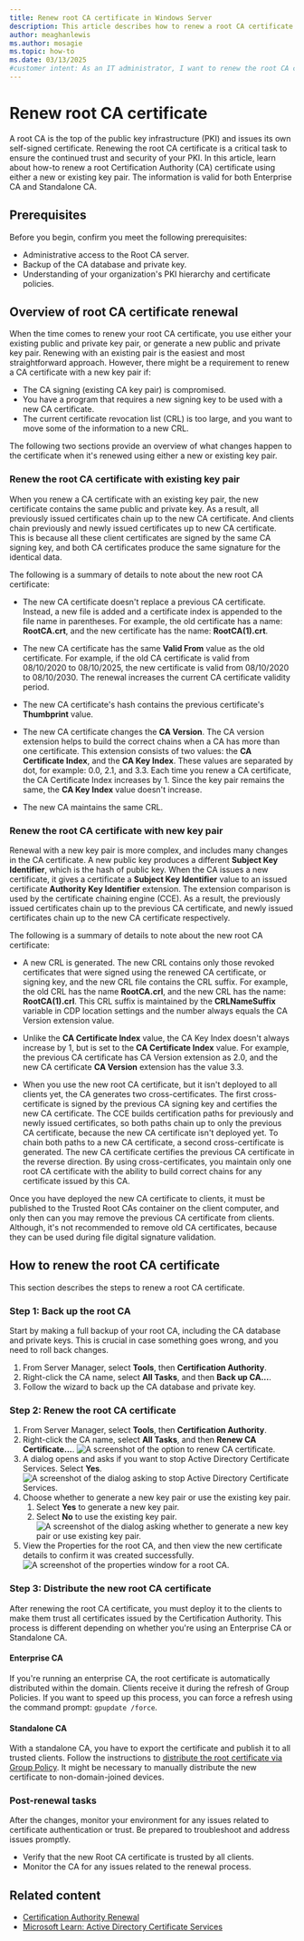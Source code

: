 ```yaml
---
title: Renew root CA certificate in Windows Server
description: This article describes how to renew a root CA certificate with existing key pair, and renew a CA certificate with new key pair.
author: meaghanlewis
ms.author: mosagie
ms.topic: how-to
ms.date: 03/13/2025
#customer intent: As an IT administrator, I want to renew the root CA certificate so that the PKI remains secure and trusted.
---
```


# Renew root CA certificate

A root CA is the top of the public key infrastructure (PKI) and issues its own self-signed certificate. Renewing the root CA certificate is a critical task to ensure the continued trust and security of your PKI. In this article, learn about how-to renew a root Certification Authority (CA) certificate using either a new or existing key pair. The information is valid for both Enterprise CA and Standalone CA.

## Prerequisites

Before you begin, confirm you meet the following prerequisites:

- Administrative access to the Root CA server.
- Backup of the CA database and private key.
- Understanding of your organization's PKI hierarchy and certificate policies.

## Overview of root CA certificate renewal

When the time comes to renew your root CA certificate, you use either your existing public and private key pair, or generate a new public and private key pair. Renewing with an existing pair is the easiest and most straightforward approach. However, there might be a requirement to renew a CA certificate with a new key pair if:

- The CA signing (existing CA key pair) is compromised.
- You have a program that requires a new signing key to be used with a new CA certificate.
- The current certificate revocation list (CRL) is too large, and you want to move some of the information to a new CRL.

The following two sections provide an overview of what changes happen to the certificate when it's renewed using either a new or existing key pair.

### Renew the root CA certificate with existing key pair

When you renew a CA certificate with an existing key pair, the new certificate contains the same public and private key. As a result, all previously issued certificates chain up to the new CA certificate. And clients chain previously and newly issued certificates up to new CA certificate. This is because all these client certificates are signed by the same CA signing key, and both CA certificates produce the same signature for the identical data.

The following is a summary of details to note about the new root CA certificate:

- The new CA certificate doesn't replace a previous CA certificate. Instead, a new file is added and a certificate index is appended to the file name in parentheses. For example, the old certificate has a name: **RootCA.crt**, and the new certificate has the name: **RootCA(1).crt**.

- The new CA certificate has the same **Valid From** value as the old certificate. For example, if the old CA certificate is valid from 08/10/2020 to 08/10/2025, the new certificate is valid from 08/10/2020 to 08/10/2030. The renewal increases the current CA certificate validity period.

- The new CA certificate's hash contains the previous certificate's **Thumbprint** value.

- The new CA certificate changes the **CA Version**. The CA version extension helps to build the correct chains when a CA has more than one certificate. This extension consists of two values: the **CA Certificate Index**, and the **CA Key Index**. These values are separated by dot, for example: 0.0, 2.1, and 3.3. Each time you renew a CA certificate, the CA Certificate Index increases by 1. Since the key pair remains the same, the **CA Key Index** value doesn't increase.

- The new CA maintains the same CRL.

### Renew the root CA certificate with new key pair

Renewal with a new key pair is more complex, and includes many changes in the CA certificate. A new public key produces a different **Subject Key Identifier**, which is the hash of public key. When the CA issues a new certificate, it gives a certificate a **Subject Key Identifier** value to an issued certificate **Authority Key Identifier** extension. The extension comparison is used by the certificate chaining engine (CCE). As a result, the previously issued certificates chain up to the previous CA certificate, and newly issued certificates chain up to the new CA certificate respectively.

The following is a summary of details to note about the new root CA certificate:

- A new CRL is generated. The new CRL contains only those revoked certificates that were signed using the renewed CA certificate, or signing key, and the new CRL file contains the CRL suffix. For example, the old CRL has the name **RootCA.crl**, and the new CRL has the name: **RootCA(1).crl**. This CRL suffix is maintained by the **CRLNameSuffix** variable in CDP location settings and the number always equals the CA Version extension value.

- Unlike the **CA Certificate Index** value, the CA Key Index doesn't always increase by 1, but is set to the **CA Certificate Index** value. For example, the previous CA certificate has CA Version extension as 2.0, and the new CA certificate **CA Version** extension has the value 3.3.

- When you use the new root CA certificate, but it isn't deployed to all clients yet, the CA generates two cross-certificates. The first cross-certificate is signed by the previous CA signing key and certifies the new CA certificate. The CCE builds certification paths for previously and newly issued certificates, so both paths chain up to only the previous CA certificate, because the new CA certificate isn't deployed yet. To chain both paths to a new CA certificate, a second cross-certificate is generated. The new CA certificate certifies the previous CA certificate in the reverse direction. By using cross-certificates, you maintain only one root CA certificate with the ability to build correct chains for any certificate issued by this CA.

Once you have deployed the new CA certificate to clients, it must be published to the Trusted Root CAs container on the client computer, and only then can you may remove the previous CA certificate from clients. Although, it's not recommended to remove old CA certificates, because they can be used during file digital signature validation.

## How to renew the root CA certificate

This section describes the steps to renew a root CA certificate.

### Step 1: Back up the root CA

Start by making a full backup of your root CA, including the CA database and private keys. This is crucial in case something goes wrong, and you need to roll back changes.

1. From Server Manager, select **Tools**, then **Certification Authority**.
1. Right-click the CA name, select **All Tasks**, and then **Back up CA...**.
1. Follow the wizard to back up the CA database and private key.

### Step 2: Renew the root CA certificate

1. From Server Manager, select **Tools**, then **Certification Authority**.
1. Right-click the CA name, select **All Tasks**, and then **Renew CA Certificate...**.
    ![A screenshot of the option to renew CA certificate.](media/renew-ca-certificate-option.png)
1. A dialog opens and asks if you want to stop Active Directory Certificate Services. Select **Yes**.
    ![A screenshot of the dialog asking to stop Active Directory Certificate Services.](media/install-ca-certificate-dialog.png)
1. Choose whether to generate a new key pair or use the existing key pair.
    1. Select **Yes** to generate a new key pair.
    1. Select **No** to use the existing key pair.
    ![A screenshot of the dialog asking whether to generate a new key pair or use existing key pair.](media/generate-new-key-pair-option.png)
1. View the Properties for the root CA, and then view the new certificate details to confirm it was created successfully.  
    ![A screenshot of the properties window for a root CA.](media/root-ca-properties.png)

### Step 3: Distribute the new root CA certificate

After renewing the root CA certificate, you must deploy it to the clients to make them trust all certificates issued by the Certification Authority. This process is different depending on whether you're using an Enterprise CA or Standalone CA.

#### Enterprise CA

If you're running an enterprise CA, the root certificate is automatically distributed within the domain. Clients receive it during the refresh of Group Policies. If you want to speed up this process, you can force a refresh using the command prompt: `gpupdate /force`.

#### Standalone CA

With a standalone CA, you have to export the certificate and publish it to all trusted clients. Follow the instructions to [distribute the root certificate via Group Policy](/windows-server/identity/ad-fs/deployment/distribute-certificates-to-client-computers-by-using-group-policy). It might be necessary to manually distribute the new certificate to non-domain-joined devices.

### Post-renewal tasks

After the changes, monitor your environment for any issues related to certificate authentication or trust. Be prepared to troubleshoot and address issues promptly.

- Verify that the new Root CA certificate is trusted by all clients.
- Monitor the CA for any issues related to the renewal process.

## Related content

- [Certification Authority Renewal](/windows/win32/seccrypto/certification-authority-renewal)
- [Microsoft Learn: Active Directory Certificate Services](/windows-server/identity/ad-cs/)
